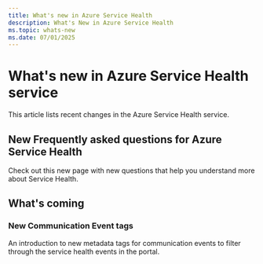 ```yaml
---
title: What's new in Azure Service Health
description: What's New in Azure Service Health
ms.topic: whats-new
ms.date: 07/01/2025
---
```


# What's new in Azure Service Health service

This article lists recent changes in the Azure Service Health service. 


## New Frequently asked questions for Azure Service Health
Check out this new page with new questions that help you understand more about Service Health.


## What's coming

### New Communication Event tags
An introduction to new metadata tags for communication events to filter through the service health events in the portal.



